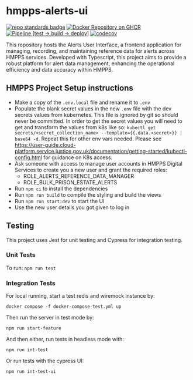 # hmpps-alerts-ui
[![repo standards badge](https://img.shields.io/badge/endpoint.svg?&style=flat&logo=github&url=https%3A%2F%2Foperations-engineering-reports.cloud-platform.service.justice.gov.uk%2Fapi%2Fv1%2Fcompliant_public_repositories%2Fhmpps-alerts-ui)](https://operations-engineering-reports.cloud-platform.service.justice.gov.uk/public-report/hmpps-alerts-ui "Link to report")
[![Docker Repository on GHCR](https://img.shields.io/badge/ghcr.io-repository-2496ED.svg?logo=docker)](https://ghcr.io/ministryofjustice/hmpps-alerts-ui)
[![Pipeline [test -> build -> deploy]](https://github.com/ministryofjustice/hmpps-alerts-ui/actions/workflows/pipeline.yml/badge.svg?branch=main)](https://github.com/ministryofjustice/hmpps-alerts-ui/actions/workflows/pipeline.yml)
[![codecov](https://codecov.io/github/ministryofjustice/hmpps-alerts-ui/branch/main/graph/badge.svg)](https://codecov.io/github/ministryofjustice/hmpps-alerts-ui)

This repository hosts the Alerts User Interface, a frontend application for managing, recording, and maintaining reference data for alerts across HMPPS services. Developed with Typescript, this project aims to provide a robust platform for alert data management, enhancing the operational efficiency and data accuracy within HMPPS.

## HMPPS Project Setup instructions

  * Make a copy of the `.env.local` file and rename it to `.env`
  * Populate the blank secret values in the new `.env` file with the dev secrets values from kubernetes. This file is ignored by git so should never be committed. In order to get the secret values you will need to get and transform the values from k8s like so: `kubectl get secrets/<secret_collection_name> --template={{.data.<secret>}} | base64 -d`. Repeat this for other env vars needed. Please see https://user-guide.cloud-platform.service.justice.gov.uk/documentation/getting-started/kubectl-config.html for guidance on K8s access.
  * Ask someone with access to manage user accounts in HMPPS Digital Services to create you a new user and grant the required roles:
    * ROLE_ALERTS_REFERENCE_DATA_MANAGER
    * ROLE_BULK_PRISON_ESTATE_ALERTS
  * Run `npm ci` to install the dependencies
  * Run `npm run build` to compile the styling and build the views
  * Run `npm run start:dev` to start the UI
  * Use the new user details you got given to log in

## Testing

This project uses Jest for unit testing and Cypress for integration testing.

### Unit Tests

To run: `npm run test`

### Integration Tests

For local running, start a test redis and wiremock instance by:

`docker compose -f docker-compose-test.yml up`

Then run the server in test mode by:

`npm run start-feature`

And then either, run tests in headless mode with:

`npm run int-test`

Or run tests with the cypress UI:

`npm run int-test-ui`

